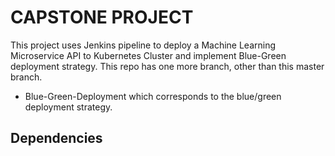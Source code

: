 # CAPSTONE PROJECT
This project uses Jenkins pipeline to deploy a Machine Learning Microservice API to Kubernetes Cluster and implement Blue-Green deployment strategy.
This repo has one more branch, other than this master branch.

* Blue-Green-Deployment which corresponds to the blue/green deployment strategy.

## Dependencies 

